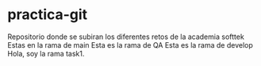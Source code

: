 # practica-git
Repositorio donde se subiran los diferentes retos de la academia softtek
Estas en la rama de main
Esta es la rama de QA
Esta es la rama de develop
Hola, soy la rama task1.
